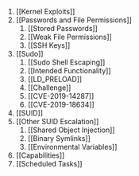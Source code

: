 1. [[Kernel Exploits]]
2. [[Passwords and File Permissions]]
	1. [[Stored Passwords]]
	2. [[Weak File Permissions]]
	3. [[SSH Keys]]
3. [[Sudo]]
	1. [[Sudo Shell Escaping]]
	2. [[Intended Functionality]]
	3. [[LD_PRELOAD]]
	4. [[Challenge]]
	5. [[CVE-2019-14287]]
	6. [[CVE-2019-18634]]
4. [[SUID]]
5. [[Other SUID Escalation]]
	1. [[Shared Object Injection]]
	2. [[Binary Symlinks]]
	3. [[Environmental Variables]]
6. [[Capabilities]]
7. [[Scheduled Tasks]]